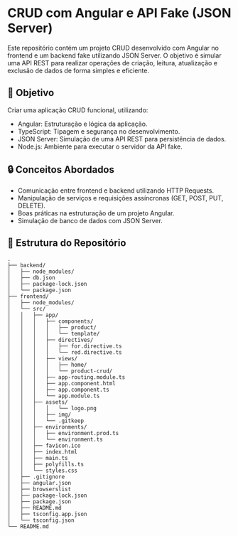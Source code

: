 # CRUD com Angular e API Fake (JSON Server)

Este repositório contém um projeto CRUD desenvolvido com Angular no frontend e um backend fake utilizando JSON Server. O objetivo é simular uma API REST para realizar operações de criação, leitura, atualização e exclusão de dados de forma simples e eficiente.

## 🚀 Objetivo
Criar uma aplicação CRUD funcional, utilizando:
- Angular: Estruturação e lógica da aplicação.
- TypeScript: Tipagem e segurança no desenvolvimento.
- JSON Server: Simulação de uma API REST para persistência de dados.
- Node.js: Ambiente para executar o servidor da API fake.

## 🔒 Conceitos Abordados
- Comunicação entre frontend e backend utilizando HTTP Requests.
- Manipulação de serviços e requisições assíncronas (GET, POST, PUT, DELETE).
- Boas práticas na estruturação de um projeto Angular.
- Simulação de banco de dados com JSON Server.

## 📂 Estrutura do Repositório

```plaintext
.
├── backend/
│   ├── node_modules/
│   ├── db.json
│   ├── package-lock.json
│   └── package.json
├── frontend/
│   ├── node_modules/
│   └── src/
│   │   ├── app/
│   │   │   ├── components/
│   │   │   │   ├── product/
│   │   │   │   └── template/
│   │   │   ├── directives/
│   │   │   │   ├── for.directive.ts
│   │   │   │   └── red.directive.ts
│   │   │   ├── views/
│   │   │   │   ├── home/
│   │   │   │   └── product-crud/
│   │   │   ├── app-routing.module.ts
│   │   │   ├── app.component.html
│   │   │   ├── app.component.ts
│   │   │   └── app.module.ts
│   │   ├── assets/
│   │   │   │   └── logo.png
│   │   │   ├── img/
│   │   │   └── .gitkeep
│   │   ├── environments/
│   │   │   ├── environment.prod.ts
│   │   │   └── environment.ts
│   │   ├── favicon.ico
│   │   ├── index.html
│   │   ├── main.ts
│   │   ├── polyfills.ts
│   │   └── styles.css
│   ├── .gitignore
│   ├── angular.json
│   ├── browserslist
│   ├── package-lock.json
│   ├── package.json
│   ├── README.md
│   ├── tsconfig.app.json
│   └── tsconfig.json
└── README.md
